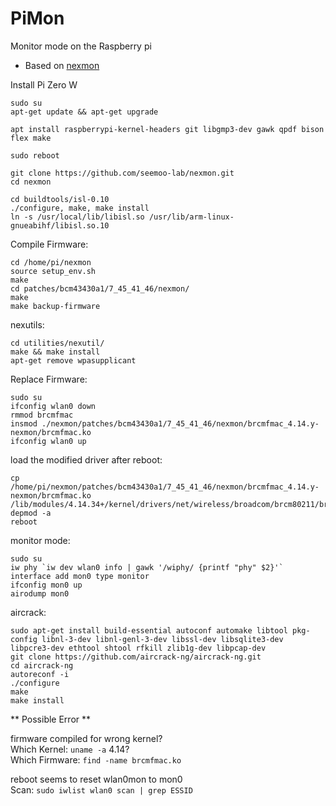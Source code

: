 # PiMon

Monitor mode on the Raspberry pi

* Based on [nexmon](https://github.com/seemoo-lab/nexmon#build-patches-for-bcm43430a1-on-the-rpi3zero-w-or-bcm434355c0-on-the-rpi3-using-raspbian-recommended)

Install Pi Zero W

    sudo su
    apt-get update && apt-get upgrade

    apt install raspberrypi-kernel-headers git libgmp3-dev gawk qpdf bison flex make
    
    sudo reboot
    
    git clone https://github.com/seemoo-lab/nexmon.git
    cd nexmon

    cd buildtools/isl-0.10
    ./configure, make, make install
    ln -s /usr/local/lib/libisl.so /usr/lib/arm-linux-gnueabihf/libisl.so.10
    
Compile Firmware:

    cd /home/pi/nexmon
    source setup_env.sh
    make
    cd patches/bcm43430a1/7_45_41_46/nexmon/
    make
    make backup-firmware
    
nexutils:
    
    cd utilities/nexutil/
    make && make install
    apt-get remove wpasupplicant

Replace Firmware:

    sudo su
    ifconfig wlan0 down
    rmmod brcmfmac
    insmod ./nexmon/patches/bcm43430a1/7_45_41_46/nexmon/brcmfmac_4.14.y-nexmon/brcmfmac.ko
    ifconfig wlan0 up

load the modified driver after reboot:

    cp /home/pi/nexmon/patches/bcm43430a1/7_45_41_46/nexmon/brcmfmac_4.14.y-nexmon/brcmfmac.ko /lib/modules/4.14.34+/kernel/drivers/net/wireless/broadcom/brcm80211/brcmfmac/brcmfmac.ko
    depmod -a
    reboot

monitor mode:

    sudo su
    iw phy `iw dev wlan0 info | gawk '/wiphy/ {printf "phy" $2}'` interface add mon0 type monitor
    ifconfig mon0 up
    airodump mon0
    
aircrack:
    
    sudo apt-get install build-essential autoconf automake libtool pkg-config libnl-3-dev libnl-genl-3-dev libssl-dev libsqlite3-dev libpcre3-dev ethtool shtool rfkill zlib1g-dev libpcap-dev
    git clone https://github.com/aircrack-ng/aircrack-ng.git
    cd aircrack-ng
    autoreconf -i
    ./configure
    make
    make install

** Possible Error **

firmware compiled for wrong kernel?     
Which Kernel:   `uname -a` 4.14?    
Which Firmware: `find -name brcmfmac.ko`   

reboot seems to reset wlan0mon to mon0  
Scan: `sudo iwlist wlan0 scan | grep ESSID`
